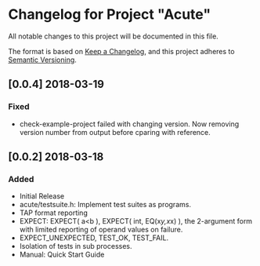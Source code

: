 # Changelog for Project "Acute"

All notable changes to this project will be documented in this file.

The format is based on [Keep a Changelog](https://keepachangelog.com/en/1.0.0/),
and this project adheres to [Semantic Versioning](https://semver.org/spec/v2.0.0.html).


## [0.0.4] 2018-03-19

### Fixed

- check-example-project failed with changing version. Now removing
  version number from output before cparing with reference.

## [0.0.2] 2018-03-18

### Added

- Initial Release
- acute/testsuite.h: Implement test suites as programs.
- TAP format reporting
- EXPECT: EXPECT( a<b ), EXPECT( int, EQ(x*y,x*x) ), the 2-argument form with limited reporting
  of operand values on failure.
- EXPECT_UNEXPECTED, TEST_OK, TEST_FAIL.
- Isolation of tests in sub processes.
- Manual: Quick Start Guide
